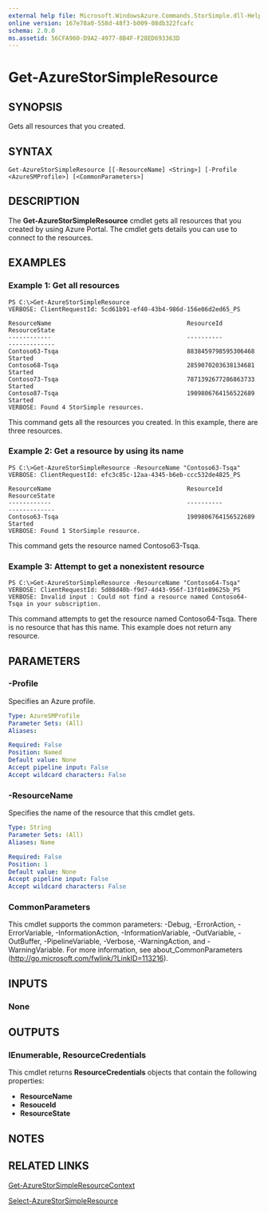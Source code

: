 ```yaml
---
external help file: Microsoft.WindowsAzure.Commands.StorSimple.dll-Help.xml
online version: 167e78a0-558d-48f3-b009-08db322fcafc
schema: 2.0.0
ms.assetid: 56CFA960-D9A2-4977-8B4F-F28ED693363D
---
```


# Get-AzureStorSimpleResource

## SYNOPSIS
Gets all resources that you created.

## SYNTAX

```
Get-AzureStorSimpleResource [[-ResourceName] <String>] [-Profile <AzureSMProfile>] [<CommonParameters>]
```

## DESCRIPTION
The **Get-AzureStorSimpleResource** cmdlet gets all resources that you created by using Azure Portal.
The cmdlet gets details you can use to connect to the resources.

## EXAMPLES

### Example 1: Get all resources
```
PS C:\>Get-AzureStorSimpleResource
VERBOSE: ClientRequestId: 5cd61b91-ef40-43b4-986d-156e06d2ed65_PS

ResourceName                                      ResourceId           ResourceState
------------                                      ----------           -------------
Contoso63-Tsqa                                    8838459798595306468  Started
Contoso68-Tsqa                                    2859070203638134681  Started
Contoso73-Tsqa                                    7871392677286863733  Started
Contoso87-Tsqa                                    1909806764156522689  Started
VERBOSE: Found 4 StorSimple resources.
```

This command gets all the resources you created.
In this example, there are three resources.

### Example 2: Get a resource by using its name
```
PS C:\>Get-AzureStorSimpleResource -ResourceName "Contoso63-Tsqa"
VERBOSE: ClientRequestId: efc3c85c-12aa-4345-b6eb-ccc532de4825_PS

ResourceName                                      ResourceId           ResourceState
------------                                      ----------           -------------
Contoso63-Tsqa                                    1909806764156522689  Started
VERBOSE: Found 1 StorSimple resource.
```

This command gets the resource named Contoso63-Tsqa.

### Example 3: Attempt to get a nonexistent resource
```
PS C:\>Get-AzureStorSimpleResource -ResourceName "Contoso64-Tsqa"
VERBOSE: ClientRequestId: 5d08d40b-f9d7-4d43-956f-13f01e89625b_PS
VERBOSE: Invalid input : Could not find a resource named Contoso64-Tsqa in your subscription.
```

This command attempts to get the resource named Contoso64-Tsqa.
There is no resource that has this name.
This example does not return any resource.

## PARAMETERS

### -Profile
Specifies an Azure profile.

```yaml
Type: AzureSMProfile
Parameter Sets: (All)
Aliases: 

Required: False
Position: Named
Default value: None
Accept pipeline input: False
Accept wildcard characters: False
```

### -ResourceName
Specifies the name of the resource that this cmdlet gets.

```yaml
Type: String
Parameter Sets: (All)
Aliases: Name

Required: False
Position: 1
Default value: None
Accept pipeline input: False
Accept wildcard characters: False
```

### CommonParameters
This cmdlet supports the common parameters: -Debug, -ErrorAction, -ErrorVariable, -InformationAction, -InformationVariable, -OutVariable, -OutBuffer, -PipelineVariable, -Verbose, -WarningAction, and -WarningVariable. For more information, see about_CommonParameters (http://go.microsoft.com/fwlink/?LinkID=113216).

## INPUTS

### None

## OUTPUTS

### IEnumerable<ResourceCredentials>, ResourceCredentials
This cmdlet returns **ResourceCredentials** objects that contain the following properties: 

- **ResourceName**
- **ResouceId**
- **ResourceState**

## NOTES

## RELATED LINKS

[Get-AzureStorSimpleResourceContext](.\Get-AzureStorSimpleResourceContext.md)

[Select-AzureStorSimpleResource](.\Select-AzureStorSimpleResource.md)


